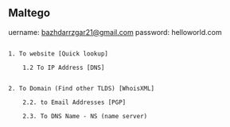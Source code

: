 ## Maltego


uername: bazhdarrzgar21@gmail.com
password: helloworld.com

```

1. To website [Quick lookup]

    1.2 To IP Address [DNS]


2. To Domain (Find other TLDS) [WhoisXML]

    2.2. to Email Addresses [PGP]

    2.3. To DNS Name - NS (name server)

```
